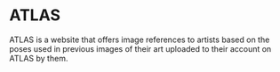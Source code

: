 # ATLAS
ATLAS is a website that offers image references to artists based on the poses used in previous images of their art uploaded to their account on ATLAS by them.
